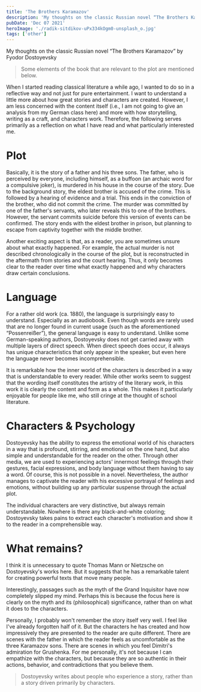 ```yaml
---
title: 'The Brothers Karamazov'
description: 'My thoughts on the classic Russian novel “The Brothers Karamazov” by Fyodor Dostoyevsky'
pubDate: 'Dec 07 2021'
heroImage: './radik-sitdikov-uPx334kOgm0-unsplash_o.jpg'
tags: ['other']
---
```


My thoughts on the classic Russian novel “The Brothers Karamazov” by Fyodor Dostoyevsky

> Some elements of the book that are relevant to the plot are mentioned below.

When I started reading classical literature a while ago, I wanted to do so in a reflective way and not just for pure entertainment. I want to understand a little more about how great stories and characters are created. However, I am less concerned with the content itself (i.e., I am not going to give an analysis from my German class here) and more with how storytelling, writing as a craft, and characters work. Therefore, the following serves primarily as a reflection on what I have read and what particularly interested me.

# Plot

Basically, it is the story of a father and his three sons. The father, who is perceived by everyone, including himself, as a buffoon (an archaic word for a compulsive joker), is murdered in his house in the course of the story. Due to the background story, the eldest brother is accused of the crime. This is followed by a hearing of evidence and a trial. This ends in the conviction of the brother, who did not commit the crime. The murder was committed by one of the father's servants, who later reveals this to one of the brothers. However, the servant commits suicide before this version of events can be confirmed. The story ends with the eldest brother in prison, but planning to escape from captivity together with the middle brother.

Another exciting aspect is that, as a reader, you are sometimes unsure about what exactly happened. For example, the actual murder is not described chronologically in the course of the plot, but is reconstructed in the aftermath from stories and the court hearing. Thus, it only becomes clear to the reader over time what exactly happened and why characters draw certain conclusions.

# Language

For a rather old work (ca. 1880), the language is surprisingly easy to understand. Especially as an audiobook. Even though words are rarely used that are no longer found in current usage (such as the aforementioned “Possenreißer”), the general language is easy to understand. Unlike some German-speaking authors, Dostoyevsky does not get carried away with multiple layers of direct speech. When direct speech does occur, it always has unique characteristics that only appear in the speaker, but even here the language never becomes incomprehensible.

It is remarkable how the inner world of the characters is described in a way that is understandable to every reader. While other works seem to suggest that the wording itself constitutes the artistry of the literary work, in this work it is clearly the content and form as a whole. This makes it particularly enjoyable for people like me, who still cringe at the thought of school literature.

# Characters & Psychology

Dostoyevsky has the ability to express the emotional world of his characters in a way that is profound, stirring, and emotional on the one hand, but also simple and understandable for the reader on the other. Through other media, we are used to experiencing actors' innermost feelings through their gestures, facial expressions, and body language without them having to say a word. Of course, this is not possible in a novel. Nevertheless, the author manages to captivate the reader with his excessive portrayal of feelings and emotions, without building up any particular suspense through the actual plot.

The individual characters are very distinctive, but always remain understandable. Nowhere is there any black-and-white coloring; Dostoyevsky takes pains to extract each character's motivation and show it to the reader in a comprehensible way.

# What remains?

I think it is unnecessary to quote Thomas Mann or Nietzsche on Dostoyevsky's works here. But it suggests that he has a remarkable talent for creating powerful texts that move many people.

Interestingly, passages such as the myth of the Grand Inquisitor have now completely slipped my mind. Perhaps this is because the focus here is clearly on the myth and its (philosophical) significance, rather than on what it does to the characters.

Personally, I probably won't remember the story itself very well. I feel like I've already forgotten half of it. But the characters he has created and how impressively they are presented to the reader are quite different. There are scenes with the father in which the reader feels as uncomfortable as the three Karamazov sons. There are scenes in which you feel Dimitri's admiration for Grushenka. For me personally, it's not because I can empathize with the characters, but because they are so authentic in their actions, behavior, and contradictions that you believe them.

> Dostoyevsky writes about people who experience a story, rather than a story driven primarily by characters.
